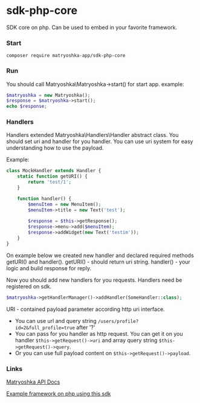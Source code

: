 # sdk-php-core

SDK core on php. Can be used to embed in your favorite framework.


### Start

`composer require matryoshka-app/sdk-php-core`

### Run

You should call Matryoshka\Matryoshka->start() for start app. example:

```php
$matryoshka = new Matryoshka();
$response = $matryoshka->start();
echo $response;
```

### Handlers
Handlers extended Matryoshka\Handlers\Handler abstract class. 
You should set uri and handler for you handler. You can use uri system for easy understanding how to use the payload.

Example:
```php
class MockHandler extends Handler {
    static function getURI() {
        return 'test/1';
    }

    function handler() {
        $menuItem = new MenuItem();
        $menuItem->title = new Text('test');
        
        $response = $this->getResponse();
        $response->menu->add($menuItem);
        $response->addWidget(new Text('testim'));
    }
}
```
On example below we created new handler and declared required methods getURI() and handler(). 
getURI() - should return uri string.
handler() - your logic and build response for reply.

Now you should add new handlers for you requests. Handlers need be registered on sdk. 

```php
$matryoshka->getHandlerManager()->addHandler(SomeHandler::class);
```

URI - contained payload parameter according http uri interface. 

* You can use url and query string `/users/profile?id=2&full_profile=true` after '?' 
* You can pass for you handler as http request. You can get it on you handler `$this->getRequest()->uri` and array query string `$this->getRequest()->query`. 
* Or you can use full payload content on `$this->getRequest()->payload`.

### Links
[Matryoshka API Docs](http://matryoshka.app/docs/)

[Example framework on php using this sdk](https://github.com/matryoshka-app/framework-php)
